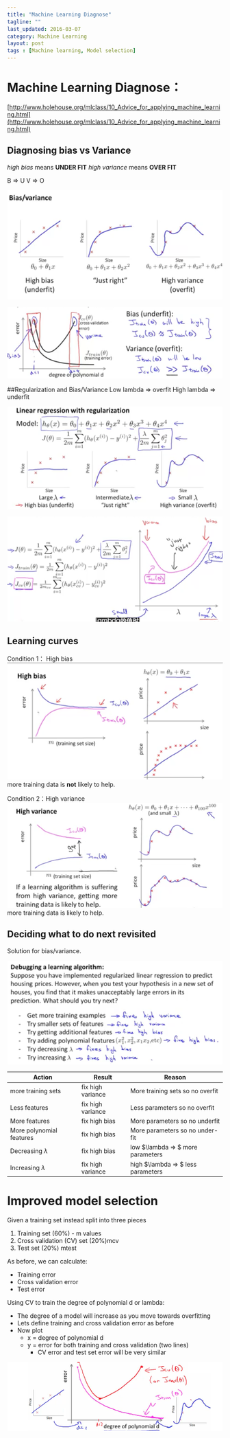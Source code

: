 ```yaml
---
title: "Machine Learning Diagnose"
tagline: ""
last_updated: 2016-03-07
category: Machine Learning
layout: post
tags : [Machine learning, Model selection]
---
```


# Machine Learning Diagnose：

[http://www.holehouse.org/mlclass/10_Advice_for_applying_machine_learning.html](http://www.holehouse.org/mlclass/10_Advice_for_applying_machine_learning.html)

## Diagnosing bias vs Variance
_high bias_ means __UNDER FIT__
_high variance_ means __OVER FIT__

B => U 
V => O

![png](/images/2016-03-07-MLDiagnose/1457341545509.png)

![png](/images/2016-03-07-MLDiagnose/1457341777493.png)

##Regularization and Bias/Variance
Low lambda => overfit
High lambda => underfit

![png](/images/2016-03-07-MLDiagnose/1457341842806.png)

![png](/images/2016-03-07-MLDiagnose/1457341978208.png)


## Learning curves
Condition 1： High  bias
![png](/images/2016-03-07-MLDiagnose/1457341307212.png)
more training data is __not__ likely to help.

Condition 2：High variance
![png](/images/2016-03-07-MLDiagnose/1457341349249.png)
more training data is likely to help.

## Deciding what to do next revisited
Solution for bias/variance.

![png](/images/2016-03-07-MLDiagnose/1457342126653.png)

Action | Result  | Reason
-------|--------|-------
more training sets | fix high variance | More training sets so no overfit
Less features | fix high variance | Less parameters so no overfit
More features | fix high bias | More parameters so no underfit
More polynomial features | fix high bias | More parameters so no under-fit
Decreasing $\lambda$ | fix high bias | low $\lambda => $ more parameters
Increasing $\lambda$ | fix high variance | high $\lambda => $ less parameters


# Improved model selection
Given a training set instead split into three pieces
1. Training set (60%) - m values
2. Cross validation (CV) set (20%)mcv
3. Test set (20%) mtest 

As before, we can calculate:
- Training error
- Cross validation error
- Test error

Using CV to train the degree of polynomial d or lambda:
- The degree of a model will increase as you move towards overfitting
- Lets define training and cross validation error as before
- Now plot 
	- x = degree of polynomial d
	- y = error for both training and cross validation (two lines)
		- CV error and test set error will be very similar 

![png](/images/2016-03-07-MLDiagnose/1457343469186.png)
